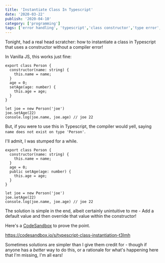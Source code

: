 ```yaml
---
title: 'Instantiate Class In Typescript'
date: '2020-03-22'
publish: '2020-04-10'
category: ['programming']
tags: ['error handling', 'typescript','class constructor','type error','oop','object oriented programming']
---
```

Tonight, had a real head scratcher: how to instantiate a class in Typescript that uses a constructor without a compiler error!

In Vanilla JS, this works just fine:
```javascript:title="person.js"
export class Person {
  constructor(name: string) {
    this.name = name;
  }
  age = 0;
  setAge(age: number) {
    this.age = age;
  }
}

let joe = new Person('joe')
joe.setAge(22)
console.log(joe.name, joe.age) // joe 22
```

But, if you were to use this in Typescript, the compiler would yell, saying `name does not exist on type 'Person'`.

I'll admit, I was stumped for a while.
```typescript:title="person.ts"
export class Person {
  constructor(name: string) {
    this.name = name;
  }
  age = 0;
  public setAge(age: number) {
    this.age = age;
  }
}

let joe = new Person('joe')
joe.setAge(22)
console.log(joe.name, joe.age) // joe 22
```

The solution is simple in the end, albeit certainly unintuitive to me - Add a default value and then override that value within the constructor!

Here's a [CodeSandbox](https://codesandbox.io/embed/distracted-meadow-t3lmh?fontsize=14&hidenavigation=1&theme=dark) to prove the point.

https://codesandbox.io/s/typescript-class-instantiation-t3lmh

Sometimes solutions are simpler than I give them credit for - though if anyone has a _better_ way to do this, or a rationale for what's happening here that I'm missing, I'm all ears!


